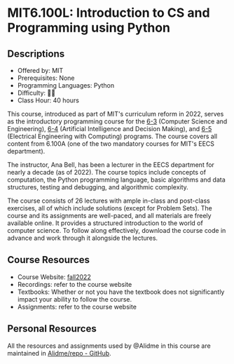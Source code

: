 # MIT6.100L: Introduction to CS and Programming using Python

## Descriptions

- Offered by: MIT
- Prerequisites: None
- Programming Languages: Python
- Difficulty: 🌟🌟
- Class Hour: 40 hours

This course, introduced as part of MIT's curriculum reform in 2022, serves as the introductory programming course for the [6-3](https://www.eecs.mit.edu/academics/undergraduate-programs/curriculum/6-3-computer-science-and-engineering/) (Computer Science and Engineering), [6-4](https://www.eecs.mit.edu/academics/undergraduate-programs/curriculum/6-4-artificial-intelligence-and-decision-making/) (Artificial Intelligence and Decision Making), and [6-5](https://www.eecs.mit.edu/academics/undergraduate-programs/curriculum/6-5-electrical-engineering-with-computing/) (Electrical Engineering with Computing) programs. The course covers all content from 6.100A (one of the two mandatory courses for MIT's EECS department).

The instructor, Ana Bell, has been a lecturer in the EECS department for nearly a decade (as of 2022). The course topics include concepts of computation, the Python programming language, basic algorithms and data structures, testing and debugging, and algorithmic complexity.

The course consists of 26 lectures with ample in-class and post-class exercises, all of which include solutions (except for Problem Sets). The course and its assignments are well-paced, and all materials are freely available online. It provides a structured introduction to the world of computer science. To follow along effectively, download the course code in advance and work through it alongside the lectures.

## Course Resources

- Course Website: [fall2022](https://ocw.mit.edu/courses/6-100l-introduction-to-cs-and-programming-using-python-fall-2022/pages/material-by-lecture/)
- Recordings: refer to the course website
- Textbooks: Whether or not you have the textbook does not significantly impact your ability to follow the course.
- Assignments: refer to the course website

## Personal Resources

All the resources and assignments used by @Alidme in this course are maintained in [Alidme/repo - GitHub](https://github.com/Alidme/MIT6.100L).
